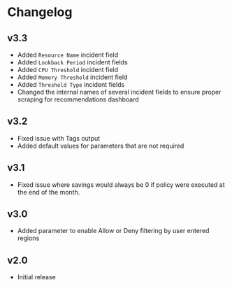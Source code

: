 # Changelog

## v3.3

- Added `Resource Name` incident field
- Added `Lookback Period` incident fields
- Added `CPU Threshold` incident field
- Added `Memory Threshold` incident field
- Added `Threshold Type` incident fields
- Changed the internal names of several incident fields to ensure proper scraping for recommendations dashboard

## v3.2

- Fixed issue with Tags output
- Added default values for parameters that are not required

## v3.1

- Fixed issue where savings would always be 0 if policy were executed at the end of the month.

## v3.0

- Added parameter to enable Allow or Deny filtering by user entered regions

## v2.0

- Initial release
